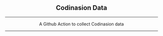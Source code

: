 <h2 align="center">Codinasion Data</h2>

---

<p align="center"> A Github Action to collect Codinasion data
    <br> 
</p>

---
